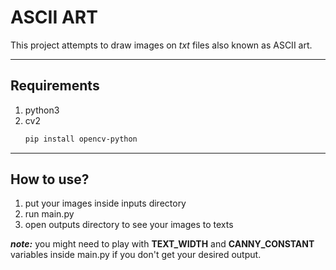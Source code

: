 # ASCII ART
This project attempts to draw images on *txt* files also known as ASCII art.

---

## Requirements
1. python3
2. cv2
   ```bash
   pip install opencv-python
   ```
---
## How to use?
1. put your images inside inputs directory
2. run main.py
3. open outputs directory to see your images to texts


***note:*** you might need to play with **TEXT_WIDTH** and **CANNY_CONSTANT** variables inside main.py if you don't get your desired output.
